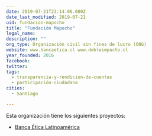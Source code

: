 ```yaml
---
date: 2019-07-21T23:14:06.000Z
date_last_modified: 2019-07-21
uid: fundacion-mapocho
title: "Fundación Mapocho"
legal_name: 
description: ""
org_type: Organización civil sin fines de lucro (ONG)
website: www.bancaetica.cl www.dobleimpacto.cl
year_founded: 2016
facebook: 
twitter: 
tags:
  - transparencia-y-rendicion-de-cuentas
  - participación-ciudadana
cities: 
  - Santiago

---
```


Esta organización tiene los siguientes proyectos:

- [Banca Ética Latinoamérica](/proyectos/banca-etica-latinoamerica)
